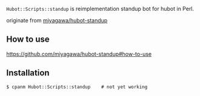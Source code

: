 `Hubot::Scripts::standup` is reimplementation standup bot for hubot in
Perl.

originate from [miyagawa/hubot-standup](https://github.com/miyagawa/hubot-standup)

## How to use ##

https://github.com/miyagawa/hubot-standup#how-to-use

## Installation ##

    $ cpanm Hubot::Scripts::standup    # not yet working
